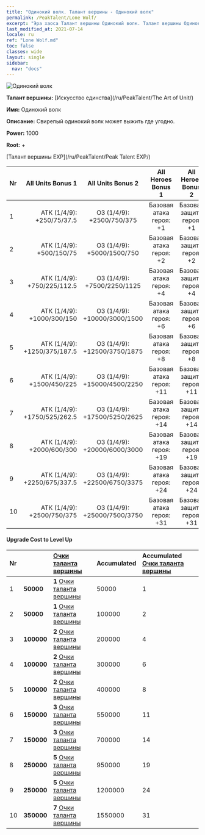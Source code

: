 ```yaml
---
title: "Одинокий волк. Талант вершины - Одинокий волк"
permalink: /PeakTalent/Lone Wolf/
excerpt: "Эра хаоса Талант вершины Одинокий волк. Талант вершины Одинокий волк. Одинокий волк"
last_modified_at: 2021-07-14
locale: ru
ref: "Lone Wolf.md"
toc: false
classes: wide
layout: single
sidebar:
  nav: "docs"
---
```


  ![Одинокий волк](/images/pt/talent_2001.png)

  **Талант вершины:** [Искусство единства](/ru/PeakTalent/The Art of Unit/)

  **Имя:** Одинокий волк

  **Описание:** Свирепый одинокий волк может выжить где угодно.

  **Power:** 1000

  **Root:** +

  [Талант вершины EXP](/ru/PeakTalent/Peak Talent EXP/)

  | Nr | All Units Bonus 1 | All Units Bonus 2 | All Heroes Bonus 1 | All Heroes Bonus 2 |
  |:---|--------------:|:-------------:|:-------------:|:-------------:|
  | 1 | АТК (1/4/9): +250/75/37.5 | ОЗ (1/4/9): +2500/750/375 | Базовая атака героя: +1 | Базовая защита героя: +1 |
  | 2 | АТК (1/4/9): +500/150/75 | ОЗ (1/4/9): +5000/1500/750 | Базовая атака героя: +2 | Базовая защита героя: +2 |
  | 3 | АТК (1/4/9): +750/225/112.5 | ОЗ (1/4/9): +7500/2250/1125 | Базовая атака героя: +4 | Базовая защита героя: +4 |
  | 4 | АТК (1/4/9): +1000/300/150 | ОЗ (1/4/9): +10000/3000/1500 | Базовая атака героя: +6 | Базовая защита героя: +6 |
  | 5 | АТК (1/4/9): +1250/375/187.5 | ОЗ (1/4/9): +12500/3750/1875 | Базовая атака героя: +8 | Базовая защита героя: +8 |
  | 6 | АТК (1/4/9): +1500/450/225 | ОЗ (1/4/9): +15000/4500/2250 | Базовая атака героя: +11 | Базовая защита героя: +11 |
  | 7 | АТК (1/4/9): +1750/525/262.5 | ОЗ (1/4/9): +17500/5250/2625 | Базовая атака героя: +14 | Базовая защита героя: +14 |
  | 8 | АТК (1/4/9): +2000/600/300 | ОЗ (1/4/9): +20000/6000/3000 | Базовая атака героя: +19 | Базовая защита героя: +19 |
  | 9 | АТК (1/4/9): +2250/675/337.5 | ОЗ (1/4/9): +22500/6750/3375 | Базовая атака героя: +24 | Базовая защита героя: +24 |
  | 10 | АТК (1/4/9): +2500/750/375 | ОЗ (1/4/9): +25000/7500/3750 | Базовая атака героя: +31 | Базовая защита героя: +31 |


#### Upgrade Cost to Level Up

  | Nr | <i class="fas fa-coins"/> | [Очки таланта вершины](/ItemsRU/con_934/) | Accumulated <i class="fas fa-coins"/> | Accumulated [Очки таланта вершины](/ItemsRU/con_934/) |
  |:---|:--------------|:-------------|:-------------|:-------------|
  | 1 | **50000** | **1** [Очки таланта вершины](/ItemsRU/con_934/) | 50000 | 1 |
  | 2 | **50000** | **1** [Очки таланта вершины](/ItemsRU/con_934/) | 100000 | 2 |
  | 3 | **100000** | **2** [Очки таланта вершины](/ItemsRU/con_934/) | 200000 | 4 |
  | 4 | **100000** | **2** [Очки таланта вершины](/ItemsRU/con_934/) | 300000 | 6 |
  | 5 | **100000** | **2** [Очки таланта вершины](/ItemsRU/con_934/) | 400000 | 8 |
  | 6 | **150000** | **3** [Очки таланта вершины](/ItemsRU/con_934/) | 550000 | 11 |
  | 7 | **150000** | **3** [Очки таланта вершины](/ItemsRU/con_934/) | 700000 | 14 |
  | 8 | **250000** | **5** [Очки таланта вершины](/ItemsRU/con_934/) | 950000 | 19 |
  | 9 | **250000** | **5** [Очки таланта вершины](/ItemsRU/con_934/) | 1200000 | 24 |
  | 10 | **350000** | **7** [Очки таланта вершины](/ItemsRU/con_934/) | 1550000 | 31 |
